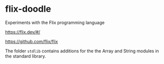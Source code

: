 # flix-doodle

Experiments with the Flix programming language

https://flix.dev/#/

https://github.com/flix/flix

The folder `stdlib` contains additions for the the Array and String modules 
in the standard library.
